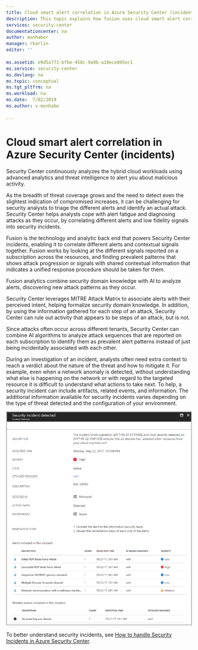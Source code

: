 ```yaml
---
title: Cloud smart alert correlation in Azure Security Center (incidents) | Microsoft Docs
description: This topic explains how fusion uses cloud smart alert correlation to generate security incidents are in Azure Security Center.
services: security-center
documentationcenter: na
author: monhaber
manager: rkarlin
editor: ''

ms.assetid: e9d5a771-bfbe-458c-9a9b-a10ece895ec1
ms.service: security-center
ms.devlang: na
ms.topic: conceptual
ms.tgt_pltfrm: na
ms.workload: na
ms.date:  7/02/2019
ms.author: v-monhabe

---
```

# Cloud smart alert correlation in Azure Security Center (incidents)

Security Center continuously analyzes the hybrid cloud workloads using advanced analytics and threat intelligence to alert you about malicious activity.

As the breadth of threat coverage grows and the need to detect even the slightest indication of compromised increases, it can be challenging for security analysts to triage the different alerts and identify an actual attack. Security Center helps analysts cope with alert fatigue and diagnosing attacks as they occur, by correlating different alerts and low fidelity signals into security incidents.

Fusion is the technology and analytic back end that powers Security Center incidents, enabling it to correlate different alerts and contextual signals together. Fusion works by looking at the different signals reported on a subscription across the resources, and finding prevalent patterns that shows attack progression or signals with shared contextual information that indicates a unified response procedure should be taken for them.

Fusion analytics combine security domain knowledge with AI to analyze alerts, discovering new attack patterns as they occur. 

Security Center leverages MITRE Attack Matrix to associate alerts with their perceived intent, helping formalize security domain knowledge. In addition, by using the information gathered for each step of an attack, Security Center can rule out activity that appears to be steps of an attack, but is not.  

Since attacks often occur across different tenants, Security Center can combine AI algorithms to analyze attack sequences that are reported on each subscription to identify them as prevalent alert patterns instead of just being incidentally associated with each other.

During an investigation of an incident, analysts often need extra context to reach a verdict about the nature of the threat and how to mitigate it. For example, even when a network anomaly is detected,  without understanding what else is happening on the network or with regard to the targeted resource it is difficult to understand what actions to take next. To help, a security incident can include artifacts, related events, and information. The additional information available for security incidents varies depending on the type of threat detected and the configuration of your environment. 

![Security incident details](./media/security-center-alerts-cloud-smart/security-incident.png)

To better understand security incidents, see [How to handle Security Incidents in Azure Security Center](https://docs.microsoft.com/azure/security-center/security-center-incident).

